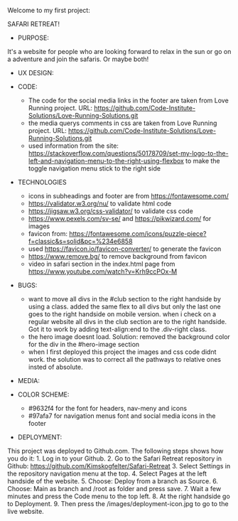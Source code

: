 Welcome to my first project:

SAFARI RETREAT!

- PURPOSE:

It's a website for people who are looking forward to relax in the sun or go on a adventure and join the safaris. Or maybe both!

- UX DESIGN:

- CODE:

  - The code for the social media links in the footer are taken from Love Running project. URL: https://github.com/Code-Institute-Solutions/Love-Running-Solutions.git
  - the media querys comments in css are taken from Love Running project. URL: <https://github.com/Code-Institute-Solutions/Love-Running-Solutions.git>
  - used information from the site: https://stackoverflow.com/questions/50178709/set-my-logo-to-the-left-and-navigation-menu-to-the-right-using-flexbox to make the toggle navigation menu stick to the right side

- TECHNOLOGIES

  - icons in subheadings and footer are from <https://fontawesome.com/>
  - https://validator.w3.org/nu/ to validate html code
  - https://jigsaw.w3.org/css-validator/ to validate css code
  - https://www.pexels.com/sv-se/ and https://pikwizard.com/ for images
  - favicon from: <https://fontawesome.com/icons/puzzle-piece?f=classic&s=solid&pc=%234e6858>
  - used https://favicon.io/favicon-converter/ to generate the favicon
  - https://www.remove.bg/ to remove background from favicon
  - video in safari section in the index.html page from <https://www.youtube.com/watch?v=Krh9ccPOx-M>

- BUGS:

  - want to move all divs in the #club section to the right handside by using a class. added the same flex to all divs but only the last one goes to the right handside on mobile version. when i check on a regular website all divs in the club section are to the right handside.
    Got it to work by adding text-align:end to the .div-right class.
  - the hero image doesnt load. Solution: removed the background color for the div in the #hero-image section
  - when I first deployed this project the images and css code didnt work. the solution was to correct all the pathways to relative ones insted of absolute.

- MEDIA:

- COLOR SCHEME:

  - #9632f4 for the font for headers, nav-meny and icons
  - #97afa7 for navigation menus font and social media icons in the footer

- DEPLOYMENT:

This project was deployed to Github.com. The following steps shows how you do it: 1. Log in to your Github. 2. Go to the Safari Retreat repository in Github: <https://github.com/Kimskogfelter/Safari-Retreat> 3. Select Settings in the repository navigation menu at the top. 4. Select Pages at the left handside of the website. 5. Choose: Deploy from a branch as Source. 6. Choose: Main as branch and /root as folder and press save. 7. Wait a few minutes and press the Code menu to the top left. 8. At the right handside go to Deployment. 9. Then press the /images/deployment-icon.jpg to go to the live website.
